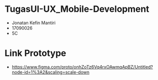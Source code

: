 # TugasUI-UX_Mobile-Development
- Jonatan Kefin Mantiri
- 17090026
- 5C

# Link Prototype
- https://www.figma.com/proto/onhZoTz6Vq4rxOAwmqApBZ/Untitled?node-id=1%3A2&scaling=scale-down

